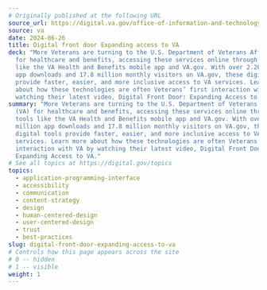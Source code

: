 ```yaml
---
# Originally published at the following URL
source_url: https://digital.va.gov/office-of-information-and-technology/digital-front-door/
source: va
date: 2024-06-26
title: Digital front door Expanding access to VA
deck: "More Veterans are turning to the U.S. Department of Veterans Affairs (VA)
  for healthcare and benefits, accessing these services online through tools
  like the VA Health and Benefits mobile app and VA.gov. With over 2.28 million
  app downloads and 17.8 million monthly visitors on VA.gov, these digital tools
  provide faster, easier, and more inclusive access to VA services. Learn more
  about how these technologies are often Veterans’ first interaction with VA by
  watching their latest video, Digital Front Door: Expanding Access to VA."
summary: "More Veterans are turning to the U.S. Department of Veterans Affairs
  (VA) for healthcare and benefits, accessing these services online through
  tools like the VA Health and Benefits mobile app and VA.gov. With over 2.28
  million app downloads and 17.8 million monthly visitors on VA.gov, these
  digital tools provide faster, easier, and more inclusive access to VA
  services. Learn more about how these technologies are often Veterans’ first
  interaction with VA by watching their latest video, Digital Front Door:
  Expanding Access to VA."
# See all topics at https://digital.gov/topics
topics:
  - application-programming-interface
  - accessibility
  - communication
  - content-strategy
  - design
  - human-centered-design
  - user-centered-design
  - trust
  - best-practices
slug: digital-front-door-expanding-access-to-va
# Controls how this page appears across the site
# 0 -- hidden
# 1 -- visible
weight: 1
---
```

